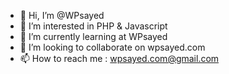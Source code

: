 - 👋 Hi, I’m @WPsayed
- 👀 I’m interested in PHP & Javascript
- 🌱 I’m currently learning at WPsayed
- 💞️ I’m looking to collaborate on wpsayed.com
- 📫 How to reach me : wpsayed.com@gmail.com

<!---
WPsayed/WPsayed is a ✨ special ✨ repository because its `README.md` (this file) appears on your GitHub profile.
You can click the Preview link to take a look at your changes.
--->
